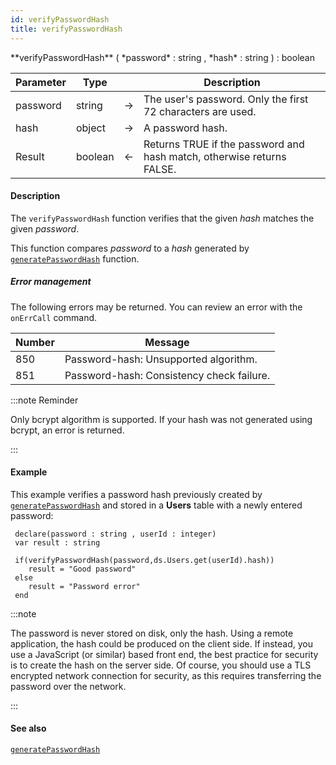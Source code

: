 ```yaml
---
id: verifyPasswordHash
title: verifyPasswordHash
---
```




<!-- REF #_command_.verifyPasswordHash.Syntax -->**verifyPasswordHash** ( *password* : string , *hash* : string ) : boolean <!-- END REF -->


<!-- REF #_command_.verifyPasswordHash.Params -->
|Parameter|Type||Description|
|---------|--- |:---:|------|
|password|string|&#8594;|The user's password. Only the first 72 characters are used.|
|hash|object|&#8594;|A password hash.	|
|Result|boolean|&#8592;|Returns TRUE if the password and hash match, otherwise returns FALSE.|
<!-- END REF -->

#### Description

The `verifyPasswordHash` function <!-- REF #_command_.verifyPasswordHash.Summary --> verifies that the given *hash* matches the given *password*<!-- END REF -->.

This function compares *password* to a *hash* generated by [`generatePasswordHash`](generatePasswordHash.md) function.

##### Error management 

The following errors may be returned. You can review an error with the `onErrCall` command.

|Number|Message|
|------|-------|
|850|Password-hash: Unsupported algorithm.     |
|851|Password-hash: Consistency check failure. |


:::note  Reminder 

Only bcrypt algorithm is supported. If your hash was not generated using bcrypt, an error is returned. 

:::
 

#### Example

This example verifies a password hash previously created by [`generatePasswordHash`](generatePasswordHash.md) and stored in a **Users** table with a newly entered password:

```qs
 declare(password : string , userId : integer)
 var result : string
 
 if(verifyPasswordHash(password,ds.Users.get(userId).hash))
    result = "Good password"
 else
    result = "Password error"
 end

```

:::note
 
The password is never stored on disk, only the hash. Using a remote application, the hash could be produced on the client side. If instead, you use a JavaScript (or similar) based front end, the best practice for security is to create the hash on the server side. Of course, you should use a TLS encrypted network connection for security, as this requires transferring the password over the network.


:::

#### See also

[`generatePasswordHash`](generatePasswordHash.md)
